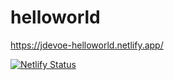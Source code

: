 # helloworld

https://jdevoe-helloworld.netlify.app/

[![Netlify Status](https://api.netlify.com/api/v1/badges/a89c3edf-61e6-49b8-aba0-b26dc5be396c/deploy-status)](https://app.netlify.com/sites/jdevoe-helloworld/deploys)
